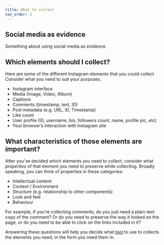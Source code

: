 ```yaml
---
title: What to collect
nav_order: 2
---
```

## Social media as evidence
Something about using social media as evidence.

## Which elements should I collect? 
Here are some of the different Instagram elements that you could collect. Consider what you need to suit your purposes.

- Instagram interface
- Media (Image, Video, Album)
- Captions
- Comments (timestamp, text, ID)
- Post metadata (e.g. URL, ID, Timestamp)
- Like count
- User profile (ID, username, bio, followers count, name, profile pic, etc)
- Your browser’s interaction with Instagram site

## What characteristics of those elements are important?
After you've decided which elements you need to collect, consider what _properties_ of that element you need to preserve while collecting. Broadly speaking, you can think of properties in these categories:

- Intellectual content
- Context / Environment
- Structure (e.g. relationship to other components)
- Look and feel
- Behaviour

For example, if you're collecting comments, do you just need a plain-text copy of the comment? Or do you need to preserve the way it looked on the page, or do you need to be able to click on the links included in it?

Answering these questions will help you decide what [tool](#tools-overview) to use to collects the elements you need, in the form you need them in. 
